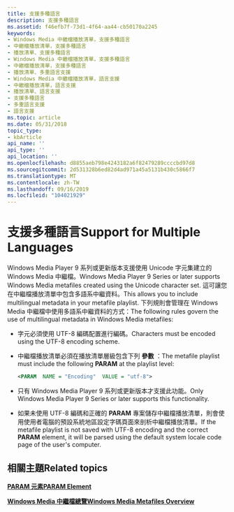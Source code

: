 ```yaml
---
title: 支援多種語言
description: 支援多種語言
ms.assetid: f46efb7f-73d1-4f64-aa44-cb50170a2245
keywords:
- Windows Media 中繼檔播放清單，支援多種語言
- 中繼檔播放清單，支援多種語言
- 播放清單、支援多種語言
- Windows Media 中繼檔播放清單，支援多種語言
- 中繼檔播放清單，支援多種語言
- 播放清單、多重語言支援
- Windows Media 中繼檔播放清單，語言支援
- 中繼檔播放清單，語言支援
- 播放清單、語言支援
- 支援多種語言
- 多重語言支援
- 語言支援
ms.topic: article
ms.date: 05/31/2018
topic_type:
- kbArticle
api_name: ''
api_type: ''
api_location: ''
ms.openlocfilehash: d8855aeb798e4243182a6f82479289ccccbd97d8
ms.sourcegitcommit: 2d531328b6ed82d4ad971a45a5131b430c5866f7
ms.translationtype: MT
ms.contentlocale: zh-TW
ms.lasthandoff: 09/16/2019
ms.locfileid: "104021929"
---
```

# <a name="support-for-multiple-languages"></a><span data-ttu-id="39fee-115">支援多種語言</span><span class="sxs-lookup"><span data-stu-id="39fee-115">Support for Multiple Languages</span></span>

<span data-ttu-id="39fee-116">Windows Media Player 9 系列或更新版本支援使用 Unicode 字元集建立的 Windows Media 中繼檔。</span><span class="sxs-lookup"><span data-stu-id="39fee-116">Windows Media Player 9 Series or later supports Windows Media metafiles created using the Unicode character set.</span></span> <span data-ttu-id="39fee-117">這可讓您在中繼檔播放清單中包含多語系中繼資料。</span><span class="sxs-lookup"><span data-stu-id="39fee-117">This allows you to include multilingual metadata in your metafile playlist.</span></span> <span data-ttu-id="39fee-118">下列規則會管理在 Windows Media 中繼檔中使用多語系中繼資料的方式：</span><span class="sxs-lookup"><span data-stu-id="39fee-118">The following rules govern the use of multilingual metadata in Windows Media metafiles:</span></span>

-   <span data-ttu-id="39fee-119">字元必須使用 UTF-8 編碼配置進行編碼。</span><span class="sxs-lookup"><span data-stu-id="39fee-119">Characters must be encoded using the UTF-8 encoding scheme.</span></span>
-   <span data-ttu-id="39fee-120">中繼檔播放清單必須在播放清單層級包含下列 **參數** ：</span><span class="sxs-lookup"><span data-stu-id="39fee-120">The metafile playlist must include the following **PARAM** at the playlist level:</span></span>
    ```XML
    <PARAM  NAME = "Encoding"  VALUE = "utf-8">
    
    ```

    

-   <span data-ttu-id="39fee-121">只有 Windows Media Player 9 系列或更新版本才支援此功能。</span><span class="sxs-lookup"><span data-stu-id="39fee-121">Only Windows Media Player 9 Series or later supports this functionality.</span></span>
-   <span data-ttu-id="39fee-122">如果未使用 UTF-8 編碼和正確的 **PARAM** 專案儲存中繼檔播放清單，則會使用使用者電腦的預設系統地區設定字碼頁面來剖析中繼檔播放清單。</span><span class="sxs-lookup"><span data-stu-id="39fee-122">If the metafile playlist is not saved with UTF-8 encoding and the correct **PARAM** element, it will be parsed using the default system locale code page of the user's computer.</span></span>

## <a name="related-topics"></a><span data-ttu-id="39fee-123">相關主題</span><span class="sxs-lookup"><span data-stu-id="39fee-123">Related topics</span></span>

<dl> <dt>

[<span data-ttu-id="39fee-124">**PARAM 元素**</span><span class="sxs-lookup"><span data-stu-id="39fee-124">**PARAM Element**</span></span>](param-element.md)
</dt> <dt>

[<span data-ttu-id="39fee-125">**Windows Media 中繼檔總覽**</span><span class="sxs-lookup"><span data-stu-id="39fee-125">**Windows Media Metafiles Overview**</span></span>](windows-media-metafiles-overview.md)
</dt> </dl>

 

 




